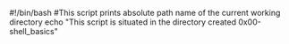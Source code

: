 #!/bin/bash
#This script prints absolute path name of the current working directory
echo "This script is situated in the directory created 0x00-shell_basics"
